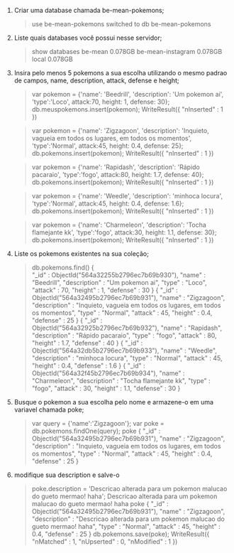 
1. Criar uma database chamada be-mean-pokemons;

	> use be-mean-pokemons
	switched to db be-mean-pokemons

2. Liste quais databases você possui nesse servidor;

	> show databases
	be-mean            0.078GB
	be-mean-instagram  0.078GB
	local              0.078GB

3. Insira pelo menos 5 pokemons a sua escolha utilizando o mesmo padrao de campos, name, description, attack, defense e height;

	> var pokemon = {'name': 'Beedrill', 'description': 'Um pokemon ai', 'type':'Loco', attack:70, height: 1, defense: 30};
	> db.meuspokemons.insert(pokemon);
	WriteResult({ "nInserted" : 1 })

	> var pokemon = {'name': 'Zigzagoon', 'description': 'Inquieto, vagueia em todos os lugares, em todos os momentos', 'type':'Normal', attack:45, height: 0.4, defense: 25};
	> db.pokemons.insert(pokemon);
	WriteResult({ "nInserted" : 1 })

	> var pokemon = {'name': 'Rapidash', 'description': 'Rápido pacaraio', 'type':'fogo', attack:80, height: 1.7, defense: 40};
	> db.pokemons.insert(pokemon);
	WriteResult({ "nInserted" : 1 })

	>  var pokemon = {'name': 'Weedle', 'description': 'minhoca locura', 'type':'Normal', attack:45, height: 0.4, defense: 1.6};
	> db.pokemons.insert(pokemon);
	WriteResult({ "nInserted" : 1 })

	> var pokemon = {'name': 'Charmeleon', 'description': 'Tocha flamejante kk', 'type':'fogo', attack:30, height: 1.1, defense: 30};
	> db.pokemons.insert(pokemon);
	WriteResult({ "nInserted" : 1 })

4. Liste os pokemons existentes na sua coleção;
	
	> db.pokemons.find()
	{ 	
		"_id" : ObjectId("564a32255b2796ec7b69b930"), 
		"name" : "Beedrill", 
		"description" : "Um pokemon ai", 
		"type" : "Loco", 
		"attack" : 70, 
		"height" : 1, 
		"defense" : 30 
	}
	{ 
		"_id" : ObjectId("564a32495b2796ec7b69b931"), 
		"name" : "Zigzagoon", 
		"description" : "Inquieto, vagueia em todos os lugares, em todos os momentos", 
		"type" : "Normal", "attack" : 45, 
		"height" : 0.4, 
		"defense" : 25 
	}
	{ 
		"_id" : ObjectId("564a32925b2796ec7b69b932"), 
		"name" : "Rapidash", 
		"description" : "Rápido pacaraio", 
		"type" : "fogo", 
		"attack" : 80, 
		"height" : 1.7, 
		"defense" : 40 
	}
	{ 
		"_id" : ObjectId("564a32db5b2796ec7b69b933"), 
		"name" : "Weedle", 
		"description" : "minhoca locura", 
		"type" : "Normal", 
		"attack" : 45, 
		"height" : 0.4, 
		"defense" : 1.6 
	}
	{ 
		"_id" : ObjectId("564a32f45b2796ec7b69b934"), 
		"name" : "Charmeleon", 
		"description" : "Tocha flamejante kk", 
		"type" : "fogo", 
		"attack" : 30, 
		"height" : 1.1, 
		"defense" : 30 
	}

5. Busque o pokemon a sua escolha pelo nome e armazene-o em uma variavel chamada poke;

	> var query = {'name':'Zigzagoon'};
	> var poke = db.pokemons.findOne(query);
	> poke
	{
	        "_id" : ObjectId("564a32495b2796ec7b69b931"),
	        "name" : "Zigzagoon",
	        "description" : "Inquieto, vagueia em todos os lugares, em todos os momentos",
	        "type" : "Normal",
	        "attack" : 45,
	        "height" : 0.4,
	        "defense" : 25
	}

6. modifique sua description e salve-o

	> poke.description = 'Descricao alterada para um pokemon malucao do gueto mermao! haha';
	Descricao alterada para um pokemon malucao do gueto mermao! haha
	> poke
	{
        "_id" : ObjectId("564a32495b2796ec7b69b931"),
        "name" : "Zigzagoon",
        "description" : "Descricao alterada para um pokemon malucao do gueto mermao! haha",
        "type" : "Normal",
        "attack" : 45,
        "height" : 0.4,
        "defense" : 25
	}
	> db.pokemons.save(poke);
	WriteResult({ "nMatched" : 1, "nUpserted" : 0, "nModified" : 1 })